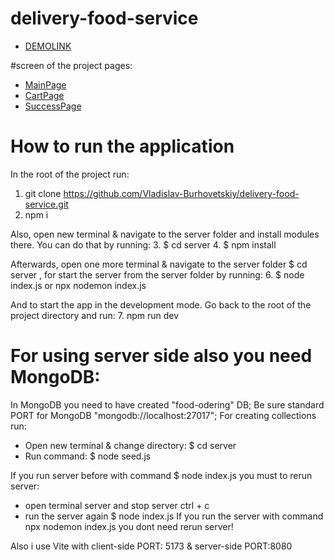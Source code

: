 # delivery-food-service
- [DEMOLINK](https://vladislav-burhovetskiy.github.io/delivery-food-service/)

#screen of the project pages:
- [MainPage](https://drive.google.com/file/d/1tHSlxY_w7LnK2u329O7omerqYrp_2zkN/view?usp=share_link)
- [CartPage](https://drive.google.com/file/d/1tTWapV0C6_RF8NoIOYmAv2qUenF3C4Zh/view?usp=share_link)
- [SuccessPage](https://drive.google.com/file/d/1N3FuKhd2WSpciymED_sDJr0YaBDRbEEz/view?usp=share_link)

# How to run the application
In the root of the project run:
1. git clone https://github.com/Vladislav-Burhovetskiy/delivery-food-service.git
2. npm i

Also, open new terminal & navigate to the server folder and install modules there. 
You can do that by running:
3. $ cd server 
4. $ npm install

Afterwards, open one more terminal & navigate to the server folder $ cd server ,
for start the server from the server folder by running:
6. $ node index.js or npx nodemon index.js

And to start the app in the development mode.
Go back to the root of the project directory and run:
7. npm run dev

# For using server side also you need MongoDB:
In MongoDB you need to have created "food-odering" DB;
Be sure standard PORT for MongoDB "mongodb://localhost:27017";
For creating collections run:
- Open new terminal & change directory: $ cd server 
- Run command: $ node seed.js

If you run server before with command $ node index.js you must to rerun server:
- open terminal server and stop server ctrl + c
- run the server again $ node index.js
If you run the server with command npx nodemon index.js you dont need rerun server!

Also i use Vite with client-side PORT: 5173 & server-side PORT:8080
